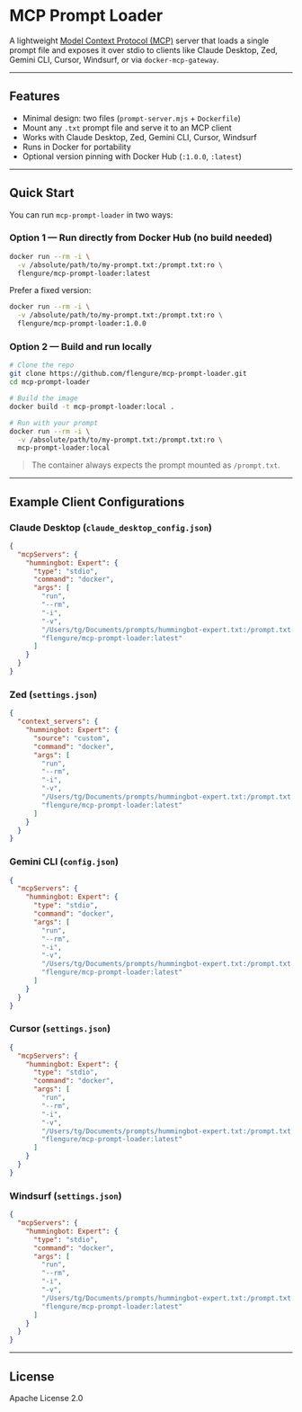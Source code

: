 # MCP Prompt Loader

A lightweight [Model Context Protocol (MCP)](https://modelcontextprotocol.io) server that loads a single prompt file and exposes it over stdio to clients like Claude Desktop, Zed, Gemini CLI, Cursor, Windsurf, or via `docker-mcp-gateway`.

---

## Features

- Minimal design: two files (`prompt-server.mjs` + `Dockerfile`)
- Mount any `.txt` prompt file and serve it to an MCP client
- Works with Claude Desktop, Zed, Gemini CLI, Cursor, Windsurf
- Runs in Docker for portability
- Optional version pinning with Docker Hub (`:1.0.0`, `:latest`)

---

## Quick Start

You can run `mcp-prompt-loader` in two ways:

### Option 1 — Run directly from Docker Hub (no build needed)

```bash
docker run --rm -i \
  -v /absolute/path/to/my-prompt.txt:/prompt.txt:ro \
  flengure/mcp-prompt-loader:latest
```

Prefer a fixed version:

```bash
docker run --rm -i \
  -v /absolute/path/to/my-prompt.txt:/prompt.txt:ro \
  flengure/mcp-prompt-loader:1.0.0
```

### Option 2 — Build and run locally

```bash
# Clone the repo
git clone https://github.com/flengure/mcp-prompt-loader.git
cd mcp-prompt-loader

# Build the image
docker build -t mcp-prompt-loader:local .

# Run with your prompt
docker run --rm -i \
  -v /absolute/path/to/my-prompt.txt:/prompt.txt:ro \
  mcp-prompt-loader:local
```

> The container always expects the prompt mounted as `/prompt.txt`.

---

## Example Client Configurations

### Claude Desktop (`claude_desktop_config.json`)

```json
{
  "mcpServers": {
    "hummingbot: Expert": {
      "type": "stdio",
      "command": "docker",
      "args": [
        "run",
        "--rm",
        "-i",
        "-v",
        "/Users/tg/Documents/prompts/hummingbot-expert.txt:/prompt.txt:ro",
        "flengure/mcp-prompt-loader:latest"
      ]
    }
  }
}
```

### Zed (`settings.json`)

```json
{
  "context_servers": {
    "hummingbot: Expert": {
      "source": "custom",
      "command": "docker",
      "args": [
        "run",
        "--rm",
        "-i",
        "-v",
        "/Users/tg/Documents/prompts/hummingbot-expert.txt:/prompt.txt:ro",
        "flengure/mcp-prompt-loader:latest"
      ]
    }
  }
}
```

### Gemini CLI (`config.json`)

```json
{
  "mcpServers": {
    "hummingbot: Expert": {
      "type": "stdio",
      "command": "docker",
      "args": [
        "run",
        "--rm",
        "-i",
        "-v",
        "/Users/tg/Documents/prompts/hummingbot-expert.txt:/prompt.txt:ro",
        "flengure/mcp-prompt-loader:latest"
      ]
    }
  }
}
```

### Cursor (`settings.json`)

```json
{
  "mcpServers": {
    "hummingbot: Expert": {
      "type": "stdio",
      "command": "docker",
      "args": [
        "run",
        "--rm",
        "-i",
        "-v",
        "/Users/tg/Documents/prompts/hummingbot-expert.txt:/prompt.txt:ro",
        "flengure/mcp-prompt-loader:latest"
      ]
    }
  }
}
```

### Windsurf (`settings.json`)

```json
{
  "mcpServers": {
    "hummingbot: Expert": {
      "type": "stdio",
      "command": "docker",
      "args": [
        "run",
        "--rm",
        "-i",
        "-v",
        "/Users/tg/Documents/prompts/hummingbot-expert.txt:/prompt.txt:ro",
        "flengure/mcp-prompt-loader:latest"
      ]
    }
  }
}
```

---

## License

Apache License 2.0
